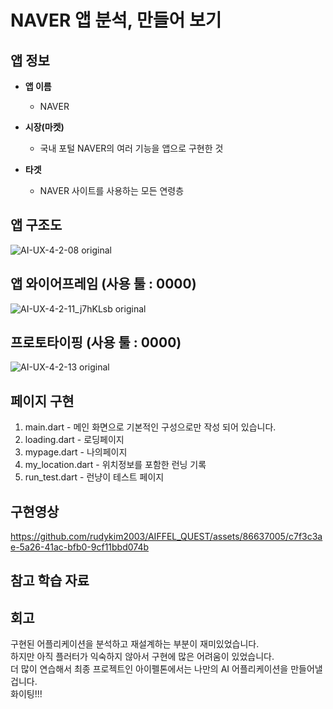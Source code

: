 # NAVER 앱 분석, 만들어 보기 

## 앱 정보

- **앱 이름** 

  - NAVER    

- **시장(마켓)**  

  - 국내 포털 NAVER의 여러 기능을 앱으로 구현한 것  

- **타겟**  

  - NAVER 사이트를 사용하는 모든 연령층          



## 앱 구조도

![AI-UX-4-2-08 original](https://github.com/rudykim2003/AIFFEL_QUEST/assets/86637005/1a237b3c-912b-4763-9f13-22fe714549dc)



## 앱 와이어프레임 (사용 툴 : 0000)

![AI-UX-4-2-11_j7hKLsb original](https://github.com/rudykim2003/AIFFEL_QUEST/assets/86637005/538223ca-bc1c-4a0a-a4f6-17f27fc9a6f4)


## 프로토타이핑 (사용 툴 : 0000)

![AI-UX-4-2-13 original](https://github.com/rudykim2003/AIFFEL_QUEST/assets/86637005/276a76a9-dadc-47c0-a9d3-169e7c033693)



## 페이지 구현
1. main.dart - 메인 화면으로 기본적인 구성으로만 작성 되어 있습니다.
2. loading.dart - 로딩페이지
3. mypage.dart - 나의페이지
4. my_location.dart - 위치정보를 포함한 런닝 기록
5. run_test.dart - 런냥이 테스트 페이지



## 구현영상 
https://github.com/rudykim2003/AIFFEL_QUEST/assets/86637005/c7f3c3ae-5a26-41ac-bfb0-9cf11bbd074b




## 참고 학습 자료 


## 회고
구현된 어플리케이션을 분석하고 재설계하는 부분이 재미있었습니다.     
하지만 아직 플러터가 익숙하지 않아서 구현에 많은 어려움이 있었습니다.      
더 많이 연습해서 최종 프로젝트인 아이펠톤에서는 나만의 AI 어플리케이션을 만들어낼겁니다.     
화이팅!!!

